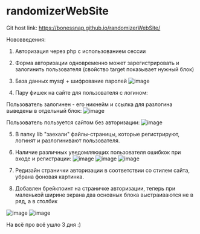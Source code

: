 # randomizerWebSite

Git host link: https://bonessnap.github.io/randomizerWebSite/

Нововведения:
1. Авторизация через php с использованием сессии
2. Форма авторизации одновременно может зарегистрировать и залогинить пользователя (свойство target показывает нужный блок)
3. База данных mysql + шифрование паролей
![image](https://user-images.githubusercontent.com/79045972/140622666-3aa2834a-827e-4b3d-90c3-bccce8476ba0.png)

4. Пару фишек на сайте для пользователя с логином:

Пользователь залогинен - его никнейм и ссылка для разлогина выведены в отдельный блок:
![image](https://user-images.githubusercontent.com/79045972/140622619-03e6d51c-1fef-47cc-aed6-2fe00f39ec65.png)

Пользователь пользуется сайтом без авторизации: 
![image](https://user-images.githubusercontent.com/79045972/140622626-b643f307-7233-4e68-8b33-f5fce9412edd.png)

5. В папку lib "заехали" файлы-страницы, которые регистрируют, логинят и разлогинивают пользователя.
6. Наличие различных уведомляющих пользователя ошибкок при входе и регистрации:
![image](https://user-images.githubusercontent.com/79045972/140622581-bd876afd-675e-4d46-885c-030323ebaa30.png)
![image](https://user-images.githubusercontent.com/79045972/140622589-bf60ccf7-3b97-4ea4-864d-46658db7072d.png)
![image](https://user-images.githubusercontent.com/79045972/140622595-d3939fbc-3124-4275-85b6-15ebcc833ae5.png)

7. Редизайн странички авторизации в соответствии со стилем сайта, убрана фоновая  картинка.
8. Добавлен брейкпоинт на страничке авторизации, теперь при маленькой ширине экрана два основных блока выстраиваются не в ряд, а в столбик

![image](https://user-images.githubusercontent.com/79045972/140639202-84ad36db-af05-478d-a9e8-4bdda6840fe9.png)
![image](https://user-images.githubusercontent.com/79045972/140639207-2acbd661-06ae-4f41-9e7a-e24a8742b0e7.png)



На всё про всё ушло 3 дня :)
